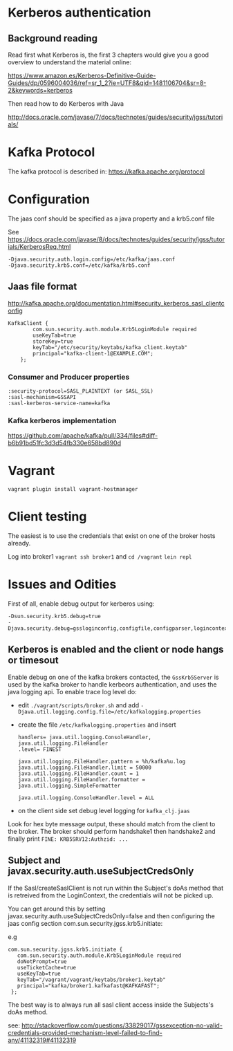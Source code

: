 # Kerberos authentication



## Background reading


Read first what Kerberos is, the first 3 chapters would give you a good overview to understand
the material online:

https://www.amazon.es/Kerberos-Definitive-Guide-Guides/dp/0596004036/ref=sr_1_2?ie=UTF8&qid=1481106704&sr=8-2&keywords=kerberos

Then read how to do Kerberos with Java

http://docs.oracle.com/javase/7/docs/technotes/guides/security/jgss/tutorials/


# Kafka Protocol

The kafka protocol is described in: https://kafka.apache.org/protocol


# Configuration

The jaas conf should be specified as a java property and a krb5.conf file

See https://docs.oracle.com/javase/8/docs/technotes/guides/security/jgss/tutorials/KerberosReq.html

```
-Djava.security.auth.login.config=/etc/kafka/jaas.conf
-Djava.security.krb5.conf=/etc/kafka/krb5.conf
```



## Jaas file format

http://kafka.apache.org/documentation.html#security_kerberos_sasl_clientconfig

```
KafkaClient {
        com.sun.security.auth.module.Krb5LoginModule required
        useKeyTab=true
        storeKey=true
        keyTab="/etc/security/keytabs/kafka_client.keytab"
        principal="kafka-client-1@EXAMPLE.COM";
    };
```


### Consumer and Producer properties

```
:security-protocol=SASL_PLAINTEXT (or SASL_SSL)
:sasl-mechanism=GSSAPI
:sasl-kerberos-service-name=kafka
```

### Kafka kerberos implementation

https://github.com/apache/kafka/pull/334/files#diff-b6b91bd51fc3d3d54fb330e658bd890d


# Vagrant


```vagrant plugin install vagrant-hostmanager```


# Client testing

The easiest is to use the credentials that exist on one of the broker hosts already.

Log into broker1 ```vagrant ssh broker1``` and ```cd /vagrant``` ```lein repl```


# Issues and Odities

First of all, enable debug output for kerberos using:

```
-Dsun.security.krb5.debug=true
-Djava.security.debug=gssloginconfig,configfile,configparser,logincontext
```

## Kerberos is enabled and the client or node hangs or timesout

Enable debug on one of the kafka brokers contacted, the ```GssKrb5Server``` is used by the kafka broker to handle kerbeors authentication,
and uses the java logging api. To enable trace log level do:

 *  edit ```./vagrant/scripts/broker.sh``` and add  ```-Djava.util.logging.config.file=/etc/kafkalogging.properties```
 *  create the file ```/etc/kafkalogging.properties``` and insert
    ```
    handlers= java.util.logging.ConsoleHandler, java.util.logging.FileHandler
    .level= FINEST

    java.util.logging.FileHandler.pattern = %h/kafka%u.log
    java.util.logging.FileHandler.limit = 50000
    java.util.logging.FileHandler.count = 1
    java.util.logging.FileHandler.formatter = java.util.logging.SimpleFormatter

    java.util.logging.ConsoleHandler.level = ALL
    ```

 * on the client side set debug level logging for ```kafka_clj.jaas```

Look for hex byte message output, these should match from the client to the broker.
The broker should perform handshake1 then handshake2 and finally print ```FINE: KRB5SRV12:Authzid: ... ```

## Subject and javax.security.auth.useSubjectCredsOnly

If the Sasl/createSaslClient is not run within the Subject's doAs method
that is retreived from the LoginContext, the credentials will not be picked up.

You can get around this by setting javax.security.auth.useSubjectCredsOnly=false and then
configuring the jaas config section com.sun.security.jgss.krb5.initiate:

e.g
```
com.sun.security.jgss.krb5.initiate {
   com.sun.security.auth.module.Krb5LoginModule required
   doNotPrompt=true
   useTicketCache=true
   useKeyTab=true
   keyTab="/vagrant/vagrant/keytabs/broker1.keytab"
   principal="kafka/broker1.kafkafast@KAFKAFAST";
 };
```

The best way is to always run all sasl client access inside the Subjects's doAs method.

see: http://stackoverflow.com/questions/33829017/gssexception-no-valid-credentials-provided-mechanism-level-failed-to-find-any/41132319#41132319